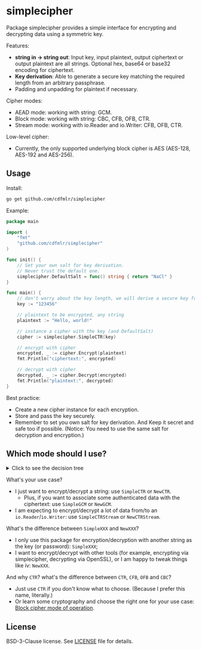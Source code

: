 # simplecipher

Package simplecipher provides a simple interface for encrypting and 
decrypting data using a symmetric key.

Features:

- **string in -> string out**: Input key, input plaintext, output ciphertext or output plaintext are all strings. Optional hex, base64 or base32 encoding for ciphertext.
- **Key derivation**: Able to generate a secure key matching the required length from an arbitrary passphrase.
- Padding and unpadding for plaintext if necessary.

Cipher modes:

- AEAD mode: working with string: GCM.
- Block mode: working with string: CBC, CFB, OFB, CTR.
- Stream mode: working with io.Reader and io.Writer: CFB, OFB, CTR.

Low-level cipher:

- Currently, the only supported underlying block cipher is AES (AES-128, AES-192 and AES-256).

## Usage

Install:

```bash
go get github.com/cdfmlr/simplecipher
```

Example:

```go
package main

import (
	"fmt"
	"github.com/cdfmlr/simplecipher"
)

func init() {
	// Set your own salt for key derivation.
	// Never trust the default one.
	simplecipher.DefaultSalt = func() string { return "NaCl" }
}

func main() {
	// don't worry about the key length, we will derive a secure key from it.
	key := "123456"

	// plaintext to be encrypted, any string
	plaintext := "Hello, world!"

	// instance a cipher with the key (and DefaultSalt)
	cipher := simplecipher.SimpleCTR(key)

	// encrypt with cipher
	encrypted, _ := cipher.Encrypt(plaintext)
	fmt.Println("ciphertext:", encrypted)

	// decrypt with cipher
	decrypted, _ := cipher.Decrypt(encrypted)
	fmt.Println("plaintext:", decrypted)
}
```

Best practice:

- Create a new cipher instance for each encryption.
- Store and pass the key securely.
- Remember to set you own salt for key derivation. And Keep it secret and safe too if possible. (Notice: You need to use the same salt for decryption and encryption.)

## Which mode should I use?

<details>
    <summary>Click to see the decision tree</summary>

```mermaid
flowchart TD
	streamOrBlock{stream or block?}
	associatedData{associated authenticated data?}
	simpleOrCompatibleStream{simple or compatible?}
	simpleOrCompatibleAEAD{simple or compatible?}
	simpleOrCompatibleBlock{simple or compatible?}
	
	newStreams(NewCFBStream, NewOFBStream, NewCTRStream)
	simpleStreams(SimpleCFBStream, SimpleOFBStream, SimpleCTRStream)

	newBlocks(NewCBC, NewCFB, NewOFB, NewCTR)
	simpleBlocks(SimpleCBC, SimpleCFB, SimpleOFB, SimpleCTR)

	newAEADs(NewGCM)
	simpleAEADs(SimpleGCM)

	streamOrBlock--->|io.Reader in, io.Writer out|simpleOrCompatibleStream
	streamOrBlock--->|string in, string out|associatedData
	
	simpleOrCompatibleStream--->|I am a Cryptography Muggle|simpleStreams
	simpleOrCompatibleStream--->|I want to encrypt/decrypt wiht other tools|newStreams

	associatedData--->|I don't know|simpleOrCompatibleBlock
	associatedData--->|Yes|simpleOrCompatibleAEAD

	simpleOrCompatibleBlock--->|Any string as the key|simpleBlocks
	simpleOrCompatibleBlock--->|I want to encrypt/decrypt wiht other tools|newBlocks

	simpleOrCompatibleAEAD--->|Any string as the key|simpleAEADs
	simpleOrCompatibleAEAD--->|I want to encrypt/decrypt wiht other tools|newAEADs

	newBlocks--->|What's the difference?|NewCTR
	simpleBlocks--->|What's the difference?|SimpleCTR
	newStreams--->|What's the difference?|NewCTRStream
	simpleStreams--->|What's the difference?|SimpleCTRStream
```

</details>

What's your use case?

- I just want to encrypt/decrypt a string: use `SimpleCTR` or `NewCTR`.
    - Plus, if you want to associate some authenticated data with the ciphertext: use `SimpleGCM` or `NewGCM`.
- I am expecting to encrypt/decrypt a lot of data from/to an `io.Reader`/`io.Writer`: use `SimpleCTRStream` or `NewCTRStream`.

What's the difference between `SimpleXXX` and `NewXXX`?

- I only use this package for encryption/decryption with another string as the key (or password): `SimpleXXX`;
- I want to encrypt/decrypt with other tools (for example, encrypting via simplecipher, decrypting via OpenSSL), or I am happy to tweak things like iv: `NewXXX`.

And why `CTR`? what's the difference between `CTR`, `CFB`, `OFB` and `CBC`?

- Just use `CTR` if you don't know what to choose. (Because I prefer this name, literally.)
- Or learn some cryptography and choose the right one for your use case: [Block cipher mode of operation](https://en.wikipedia.org/wiki/Block_cipher_mode_of_operation).

## License

BSD-3-Clause license. See [LICENSE](LICENSE) file for details.
